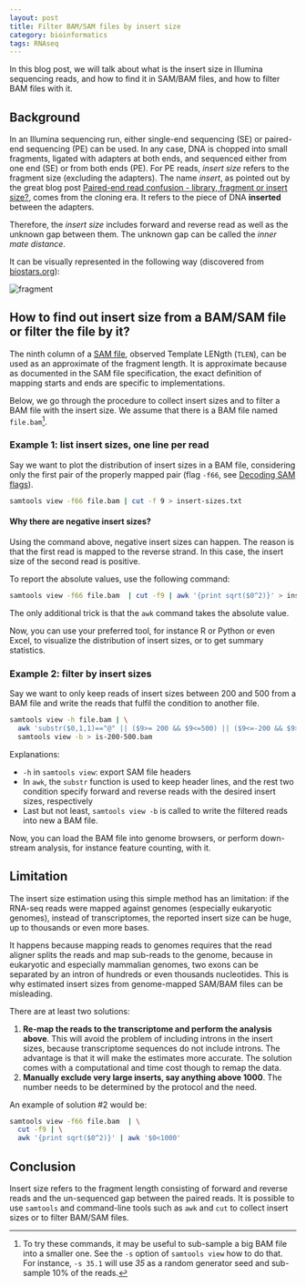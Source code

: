 ```yaml
---
layout: post
title: Filter BAM/SAM files by insert size
category: bioinformatics
tags: RNAseq
---
```


In this blog post, we will talk about what is the insert size in Illumina sequencing reads, and how to find it in SAM/BAM files, and how to filter BAM files with it.

## Background

In an Illumina sequencing run, either single-end sequencing (SE) or paired-end sequencing (PE) can be used. In any case, DNA is chopped into small fragments, ligated with adapters at both ends, and sequenced either from one end (SE) or from both ends (PE). For PE reads, *insert size* refers to the fragment size (excluding the adapters). The name *insert*, as pointed out by the great blog post [Paired-end read confusion - library, fragment or insert size?](http://thegenomefactory.blogspot.com/2013/08/paired-end-read-confusion-library.html), comes from the cloning era. It refers to the piece of DNA **inserted** between the adapters.

Therefore, the *insert size* includes forward and reverse read as well as the unknown gap between them. The unknown gap can be called the *inner mate distance*.

It can be visually represented in the following way (discovered from [biostars.org][1]):

![fragment](http://www.frontiersin.org/files/Articles/77572/fgene-05-00005-HTML/image_m/fgene-05-00005-g001.jpg)

## How to find out insert size from a BAM/SAM file or filter the file by it?

The ninth column of a [SAM file](https://samtools.github.io/hts-specs/SAMv1.pdf), observed Template LENgth (`TLEN`), can be used as an approximate of the fragment length. It is approximate because as documented in the SAM file specification, the exact definition of mapping starts and ends are specific to implementations.

Below, we go through the procedure to collect insert sizes and to filter a BAM file with the insert size. We assume that there is a BAM file named `file.bam`[^1].

### Example 1: list insert sizes, one line per read

Say we want to plot the distribution of insert sizes in a BAM file, considering only the first pair of the properly mapped pair (flag `-f66`, see [Decoding SAM flags](https://broadinstitute.github.io/picard/explain-flags.html)).

```bash
samtools view -f66 file.bam | cut -f 9 > insert-sizes.txt
```
#### Why there are negative insert sizes?

Using the command above, negative insert sizes can happen. The reason is that the first read is mapped to the reverse strand. In this case, the insert size of the second read is positive.

To report the absolute values, use the following command:

```bash
samtools view -f66 file.bam  | cut -f9 | awk '{print sqrt($0^2)}' > insert-sizes.txt
```

The only additional trick is that the `awk` command takes the absolute value.

Now, you can use your preferred tool, for instance R or Python or even Excel, to visualize the distribution of insert sizes, or to get summary statistics.

### Example 2: filter by insert sizes

Say we want to only keep reads of insert sizes between 200 and 500 from a BAM file and write the reads that fulfil the condition to another file. 

```bash
samtools view -h file.bam | \
  awk 'substr($0,1,1)=="@" || ($9>= 200 && $9<=500) || ($9<=-200 && $9>=-500)' | \
  samtools view -b > is-200-500.bam
```

Explanations:

* `-h` in `samtools view`: export SAM file headers
* In `awk`, the `substr` function is used to keep header lines, and the rest two condition specify forward and reverse reads with the desired insert sizes, respectively
* Last but not least, `samtools view -b` is called to write the filtered reads into new a BAM file.

Now, you can load the BAM file into genome browsers, or perform down-stream analysis, for instance feature counting, with it.

## Limitation

The insert size estimation using this simple method has an limitation: if the RNA-seq reads were mapped against genomes (especially eukaryotic genomes), instead of transcriptomes, the reported insert size can be huge, up to thousands or even more bases.

It happens because mapping reads to genomes requires that the read aligner splits the reads and map sub-reads to the genome, because in eukaryotic and especially mammalian genomes, two exons can be separated by an intron of hundreds or even thousands nucleotides. This is why estimated insert sizes from genome-mapped SAM/BAM files can be misleading.

There are at least two solutions:

1. **Re-map the reads to the transcriptome and perform the analysis above**. This will avoid the problem of including introns in the insert sizes, because transcriptome sequences do not include introns. The advantage is that it will make the estimates more accurate. The solution comes with a computational and time cost though to remap the data.
2. **Manually exclude very large inserts, say anything above 1000**. The number needs to be determined by the protocol and the need.

An example of solution #2 would be:

```bash
samtools view -f66 file.bam  | \
  cut -f9 | \
  awk '{print sqrt($0^2)}' | awk '$0<1000'
```

## Conclusion

Insert size refers to the fragment length consisting of forward and reverse reads and the un-sequenced gap between the paired reads. It is possible to use `samtools` and command-line tools such as `awk` and `cut` to collect insert sizes or to filter BAM/SAM files. 

[^1]: To try these commands, it may be useful to sub-sample a big BAM file into a smaller one. See the `-s` option of `samtools view` how to do that. For instance, `-s 35.1` will use *35* as a random generator seed and sub-sample 10% of the reads.

[1]: https://www.biostars.org/p/106291/
